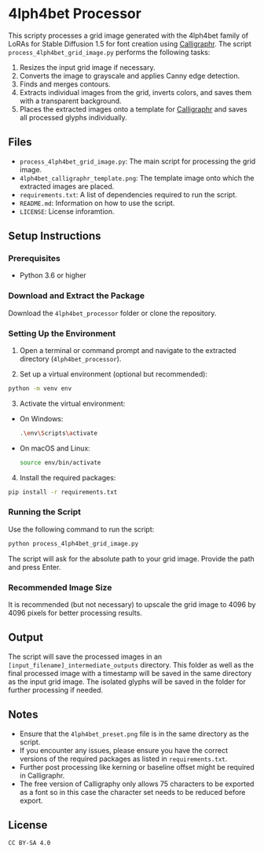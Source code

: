 # 4lph4bet Processor

This scripty processes a grid image generated with the 4lph4bet family of LoRAs for Stable Diffusion 1.5 for font creation using [Calligraphr](https://www.calligraphr.com/). The script `process_4lph4bet_grid_image.py` performs the following tasks:

1. Resizes the input grid image if necessary.
2. Converts the image to grayscale and applies Canny edge detection.
3. Finds and merges contours.
4. Extracts individual images from the grid, inverts colors, and saves them with a transparent background.
5. Places the extracted images onto a template for [Calligraphr](https://www.calligraphr.com/) and saves all processed glyphs individually.

## Files

- `process_4lph4bet_grid_image.py`: The main script for processing the grid image.
- `4lph4bet_calligraphr_template.png`: The template image onto which the extracted images are placed.
- `requirements.txt`: A list of dependencies required to run the script.
- `README.md`: Information on how to use the script.
- `LICENSE`: License inforamtion.

## Setup Instructions

### Prerequisites

- Python 3.6 or higher

### Download and Extract the Package

Download the `4lph4bet_processor` folder or clone the repository.

### Setting Up the Environment

1. Open a terminal or command prompt and navigate to the extracted directory (`4lph4bet_processor`).
  
2. Set up a virtual environment (optional but recommended):
  
  ```bash
  python -m venv env
  ```
  
3. Activate the virtual environment:
  
  - On Windows:
    
    ```bash
    .\env\Scripts\activate
    ```
    
  - On macOS and Linux:
    
    ```bash
    source env/bin/activate
    ```
    
4. Install the required packages:
  
  ```bash
  pip install -r requirements.txt
  ```
  

### Running the Script

Use the following command to run the script:

```bash
python process_4lph4bet_grid_image.py
```

The script will ask for the absolute path to your grid image. Provide the path and press Enter.

### Recommended Image Size

It is recommended (but not necessary) to upscale the grid image to 4096 by 4096 pixels for better processing results.

## Output

The script will save the processed images in an `[input_filename]_intermediate_outputs` directory. This folder as well as the final processed image with a timestamp will be saved in the same directory as the input grid image. The isolated glyphs will be saved in the folder for further processing if needed.

## Notes

- Ensure that the `4lph4bet_preset.png` file is in the same directory as the script.
- If you encounter any issues, please ensure you have the correct versions of the required packages as listed in `requirements.txt`.
- Further post processing like kerning or baseline offset might be required in Calligraphr.
- The free version of Calligraphy only allows 75 characters to be exported as a font so in this case the character set needs to be reduced before export.

## License

`CC BY-SA 4.0`
